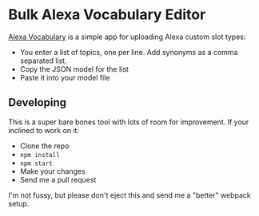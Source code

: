 # Bulk Alexa Vocabulary Editor

[Alexa Vocabulary](https://odewahn.github.io/alexa-vocabulary/) is a simple app for uploading Alexa custom slot types:

* You enter a list of topics, one per line.  Add synonyms as a comma separated list.
* Copy the JSON model for the list
* Paste it into your model file

## Developing

This is a super bare bones tool with lots of room for improvement.  If your inclined to work on it:

* Clone the repo
* `npm install`
* `npm start`
* Make your changes
* Send me a pull request

I'm not fussy, but please don't eject this and send me a "better" webpack setup.
